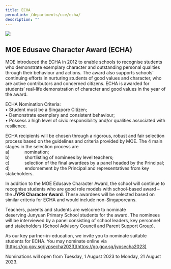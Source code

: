 ```yaml
---
title: ECHA
permalink: /departments/cce/echa/
description: ""
---
```

![](/images/banner.gif)

## **MOE Edusave Character Award (ECHA)**

MOE introduced the ECHA in 2012 to enable schools to recognise students who demonstrate exemplary character and outstanding personal qualities through their behaviour and actions. The award also supports schools’ continuing efforts in nurturing students of good values and character, who are active contributors and concerned citizens. ECHA is awarded for students’ real-life demonstration of character and good values in the year of the award.

ECHA Nomination Criteria: <br>
• Student must be a Singapore Citizen;<br>
• Demonstrate exemplary and consistent behaviour;<br>
• Possess a high level of civic responsibility and/or qualities associated with resilience.

ECHA recipients will be chosen through a rigorous, robust and fair selection process based on the guidelines and criteria provided by MOE. The 4 main stages in the selection process are<br>
a)&nbsp;&nbsp;&nbsp;&nbsp;&nbsp;&nbsp;&nbsp;&nbsp;&nbsp;&nbsp;&nbsp; nomination;<br>
b)&nbsp;&nbsp;&nbsp;&nbsp;&nbsp;&nbsp;&nbsp;&nbsp;&nbsp;&nbsp;&nbsp; shortlisting of nominees by level teachers;<br>
c)&nbsp;&nbsp;&nbsp;&nbsp;&nbsp;&nbsp;&nbsp;&nbsp;&nbsp;&nbsp;&nbsp; selection of the final awardees by a panel headed by the Principal;&nbsp;<br>
d)&nbsp;&nbsp;&nbsp;&nbsp;&nbsp;&nbsp;&nbsp;&nbsp;&nbsp;&nbsp;&nbsp; endorsement by the Principal and representatives from key stakeholders.

In addition to the MOE Edusave Character Award, the school will continue to recognise students who are good role models with school-based award – the **JYPS Character Award**. These awardees will be selected based on similar criteria for ECHA and would include non-Singaporeans.

Teachers, parents and students are welcome to nominate deserving&nbsp;Junyuan Primary School students for the award. The nominees will be interviewed by a panel consisting of school leaders, key personnel and stakeholders (School Advisory Council and Parent Support Group).

As our key partner-in-education, we invite you to nominate suitable students for ECHA. You may nominate online via [https://go.gov.sg/jypsecha2023](https://go.gov.sg/jypsecha2023)

Nominations will open from Tuesday, 1 August 2023 to Monday, 21 August 2023.